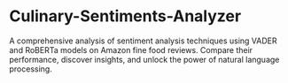 # Culinary-Sentiments-Analyzer
A comprehensive analysis of sentiment analysis techniques using VADER and RoBERTa models on Amazon fine food reviews. Compare their performance, discover insights, and unlock the power of natural language processing.

